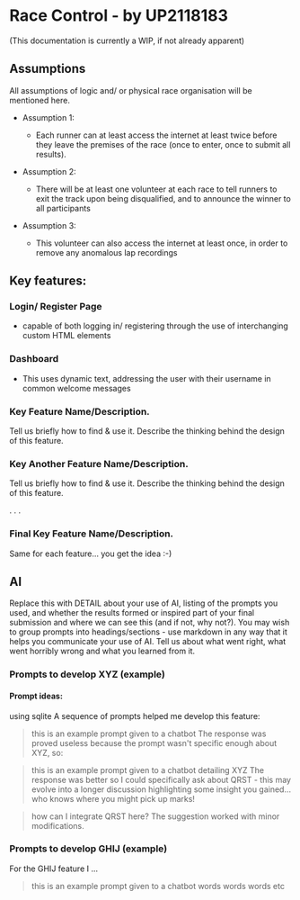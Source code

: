# Race Control - by UP2118183
(This documentation is currently a WIP, if not already apparent)

## Assumptions
All assumptions of logic and/ or  physical race organisation will be mentioned here.

* Assumption 1: 
  * Each runner can at least access the internet at least twice before they leave the premises of the race (once to enter, once to submit all results).

* Assumption 2:
  * There will be at least one volunteer at each race to tell runners to exit the track upon being disqualified, and to announce the winner to all participants

* Assumption 3: 
  * This volunteer can also access the internet at least once, in order to remove any anomalous lap recordings

## Key features: 

### Login/ Register Page
  *  capable of both logging in/ registering through the use of interchanging custom HTML elements

### Dashboard 
  * This uses dynamic text, addressing the user with their username in common welcome messages




### Key Feature Name/Description.
Tell us briefly how to find & use it.
Describe the thinking behind the design of this feature.  


### Key Another Feature Name/Description.
Tell us briefly how to find & use it.
Describe the thinking behind the design of this feature.  

.
.
.
### Final Key Feature Name/Description.
Same for each feature… you get the idea :-)


## AI
Replace this with DETAIL about your use of AI, listing of the prompts you used, and whether the results formed or inspired part of your final submission and where we can see this (and if not, why not?). You may wish to group prompts into headings/sections - use markdown in any way that it helps you communicate your use of AI.  Tell us about what went right,  what went horribly wrong and what you learned from it.


### Prompts to develop XYZ (example)
#### Prompt ideas:
using sqlite
A sequence of prompts helped me develop this feature:


>  this is an example prompt given to a chatbot
The response was proved useless because the prompt wasn't specific enough about XYZ, so:

>  this is an example prompt given to a chatbot detailing XYZ
The response was better so I could specifically ask about QRST - this may evolve into a longer discussion highlighting some insight you gained… who knows where you might pick up marks!

>  how can I integrate QRST here?
The suggestion worked with minor modifications.

### Prompts to develop GHIJ (example)
For the GHIJ feature I ...

>  this is an example prompt given to a chatbot
words words words etc
